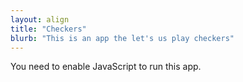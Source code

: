 ```yaml
---
layout: align
title: "Checkers"
blurb: "This is an app the let's us play checkers"
---
```


<link rel="manifest" href="manifest.json"/>

<script defer="defer" src="static/js/main.fad1db9e.js"></script>

<link href="static/css/main.bb5729ca.css" rel="stylesheet">

<noscript>You need to enable JavaScript to run this app.</noscript>

<div id="root"></div>
